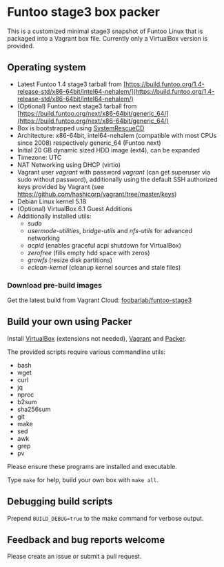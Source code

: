 # Funtoo stage3 box packer

This is a customized minimal stage3 snapshot of Funtoo Linux that is packaged into a Vagrant box file.
Currently only a VirtualBox version is provided.

## Operating system

 - Latest Funtoo 1.4 stage3 tarball from
   [https://build.funtoo.org/1.4-release-std/x86-64bit/intel64-nehalem/](https://build.funtoo.org/1.4-release-std/x86-64bit/intel64-nehalem/)
 - (Optional) Funtoo next stage3 tarball from
   [https://build.funtoo.org/next/x86-64bit/generic_64/](https://build.funtoo.org/next/x86-64bit/generic_64/)
 - Box is bootstrapped using [SystemRescueCD](http://www.system-rescue-cd.org)
 - Architecture: x86-64bit, intel64-nehalem (compatible with most CPUs since 2008)
   respectively generic_64 (Funtoo next)
 - Initial 20 GB dynamic sized HDD image (ext4), can be expanded
 - Timezone: UTC
 - NAT Networking using DHCP (virtio)
 - Vagrant user *vagrant* with password *vagrant* (can get superuser via sudo without password),
   additionally using the default SSH authorized keys provided by Vagrant
   (see https://github.com/hashicorp/vagrant/tree/master/keys) 
 - Debian Linux kernel 5.18
 - (Optional) VirtualBox 6.1 Guest Additions
 - Additionally installed utils:
   - *sudo*
   - *usermode-utilities*, *bridge-utils* and *nfs-utils* for advanced networking
   - *acpid* (enables graceful acpi shutdown for VirtualBox)
   - *zerofree* (fills empty hdd space with zeros)
   - *growfs* (resize disk partitions)
   - *eclean-kernel* (cleanup kernel sources and stale files)

### Download pre-build images

Get the latest build from Vagrant Cloud:
[foobarlab/funtoo-stage3](https://app.vagrantup.com/foobarlab/funtoo-stage3)

## Build your own using Packer

Install [VirtualBox](https://www.virtualbox.org) (extensions not needed),
[Vagrant](https://www.vagrantup.com/) and [Packer](https://www.packer.io/).

The provided scripts require various commandline utils:

 - bash
 - wget
 - curl
 - jq
 - nproc
 - b2sum
 - sha256sum
 - git
 - make
 - sed
 - awk
 - grep
 - pv

 Please ensure these programs are installed and executable.

Type ```make``` for help, build your own box with ```make all```.

## Debugging build scripts

Prepend ```BUILD_DEBUG=true``` to the make command for verbose output.

## Feedback and bug reports welcome

Please create an issue or submit a pull request.

